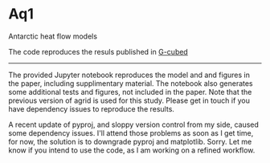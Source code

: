# Aq1
Antarctic heat flow models

The code reproduces the resuls published in [G-cubed](https://agupubs.onlinelibrary.wiley.com/doi/abs/10.1029/2020GC009428#.X-6Jn2Sm28U)


---

The provided Jupyter notebook reproduces the model and and figures in the paper, including supplimentary material. The notebook also generates some additional tests and figures, not included in the paper. Note that the previous version of agrid is used for this study. Please get in touch if you have dependency issues to reproduce the results. 

A recent update of pyproj, and sloppy version control from my side, caused some dependency issues. I'll attend those problems as soon as I get time, for now, the solution is to downgrade pyproj and matplotlib. Sorry. Let me know if you intend to use the code, as I am working on a refined workflow. 

